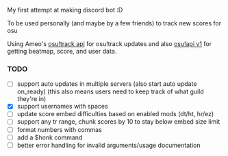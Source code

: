 My first attempt at making discord bot :D

To be used personally (and maybe by a few friends) to track new scores for osu

Using Ameo's [osu!track api](https://github.com/Ameobea/osutrack-api) for osu!track updates and also [osu!api v1](https://github.com/ppy/osu-api/wiki) for getting beatmap, score, and user data.

### TODO 
- [ ]  support auto updates in multiple servers (also start auto update on_ready) (this also means users need to keep track of what guild they're in)
- [x]  support usernames with spaces
- [ ]  update score embed difficulties based on enabled mods (dt/ht, hr/ez)
- [ ]  support any tr range, chunk scores by 10 to stay below embed size limit
- [ ]  format numbers with commas
- [ ]  add a $honk command
- [ ]  better error handling for invalid arguments/usage documentation
